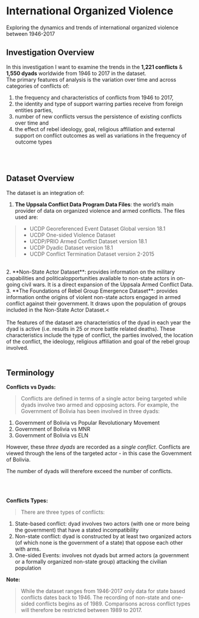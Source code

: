 # International Organized Violence
Exploring the dynamics and trends of international organized violence between 1946-2017


## Investigation Overview

In this investigation I want to examine the trends in the **1,221 conflicts** & **1,550 dyads** worldwide from 1946 to 2017 in the dataset. <br>
The primary features of analysis is the variation over time and across categories of conflicts of:
1. the frequency and characteristics of conflicts from 1946 to 2017, 
2. the identity and type of support warring parties receive from foreign entities parties,
3. number of new conflicts versus the persistence of existing conflicts over time and
4. the effect of rebel ideology, goal, religious affiliation and external support on conflict outcomes as well as variations in the frequency of outcome types
<br>
<br>

## Dataset Overview

The dataset is an integration of:
1. **The Uppsala Conflict Data Program Data Files**: the world’s main provider of data on organized violence and armed conflicts. The files used are:
>- UCDP Georeferenced Event Dataset Global version 18.1
>- UCDP One-sided Violence Dataset
>- UCDP/PRIO Armed Conflict Dataset version 18.1
>- UCDP Dyadic Dataset version 18.1
>- UCDP Conflict Termination Dataset version 2-2015
<br>
2. **Non-State Actor Dataset**: provides information on the military capabilities and politicalopportunities available to non-state actors in on-going civil wars. It is a direct expansion of the Uppsala Armed Conflict Data.
<br>
3. **The Foundations of Rebel Group Emergence Dataset**: provides information onthe origins of violent non-state actors engaged in armed conflict against their government. It draws upon the population of groups included in the Non-State Actor Dataset.<
<br>
<br>
The features of the dataset are characteristics of the dyad in each year the dyad is active (i.e. results in 25 or more battle related deaths). These characteristics include the type of conflict, the parties involved, the location of the conflict, the ideology, religious affiliation and goal of the rebel group involved.
<br>
<br>

## Terminology

**Conflicts vs Dyads:**
> Conflicts are defined in terms of a single actor being targeted while dyads involve two armed and opposing actors. For example, the Government of Bolivia has been involved in three dyads:
1. Government of Bolivia vs Popular Revolutionary Movement
2. Government of Bolivia vs MNR
3. Government of Bolivia vs ELN

However, these *three dyads* are recorded as a *single conflict*. Conflicts are viewed through the lens of the targeted actor - in this case the Government of Bolivia.

The number of dyads will therefore exceed the number of conflicts.

<br>
<br>

**Conflicts Types:**
> There are three types of conflicts:
1. State-based conflict: dyad involves two actors (with one or more being the government) that have a stated incompatibility
2. Non-state conflict: dyad is constructed by at least two organized actors (of which none is the government of a state) that oppose each other with arms. 
3. One-sided Events: involves not dyads but armed actors (a government or a formally organized non-state group) attacking the civilian population
    

**Note:**
>While the dataset ranges from 1946-2017 only data for state based conflicts dates back to 1946. The recording of non-state and one-sided conflicts begins as of 1989. Comparisons across conflict types will therefore be restricted between 1989 to 2017.

